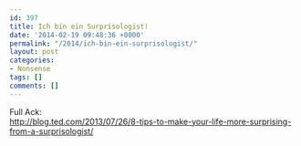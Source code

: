 ```yaml
---
id: 397
title: Ich bin ein Surprisologist!
date: '2014-02-19 09:48:36 +0000'
permalink: "/2014/ich-bin-ein-surprisologist/"
layout: post
categories:
- Nonsense
tags: []
comments: []
---
```

Full Ack:  
<http://blog.ted.com/2013/07/26/8-tips-to-make-your-life-more-surprising-from-a-surprisologist/>